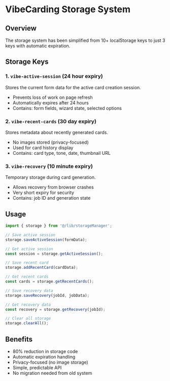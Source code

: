 # VibeCarding Storage System

## Overview
The storage system has been simplified from 10+ localStorage keys to just 3 keys with automatic expiration.

## Storage Keys

### 1. `vibe-active-session` (24 hour expiry)
Stores the current form data for the active card creation session.
- Prevents loss of work on page refresh
- Automatically expires after 24 hours
- Contains: form fields, wizard state, selected options

### 2. `vibe-recent-cards` (30 day expiry)
Stores metadata about recently generated cards.
- No images stored (privacy-focused)
- Used for card history display
- Contains: card type, tone, date, thumbnail URL

### 3. `vibe-recovery` (10 minute expiry)
Temporary storage during card generation.
- Allows recovery from browser crashes
- Very short expiry for security
- Contains: job ID and generation state

## Usage

```typescript
import { storage } from '@/lib/storageManager';

// Save active session
storage.saveActiveSession(formData);

// Get active session
const session = storage.getActiveSession();

// Save recent card
storage.addRecentCard(cardData);

// Get recent cards
const cards = storage.getRecentCards();

// Save recovery data
storage.saveRecovery(jobId, jobData);

// Get recovery data
const recovery = storage.getRecovery(jobId);

// Clear all storage
storage.clearAll();
```

## Benefits
- 80% reduction in storage code
- Automatic expiration handling
- Privacy-focused (no image storage)
- Simple, predictable API
- No migration needed from old system